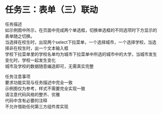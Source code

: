 # 任务三：表单（三）联动  

任务描述    
如示例图中所示，在页面中完成两个单选框，切换单选框的不同选项时下方显示的表单随之切换。  
当选择在校生时，出现两个select下拉菜单，一个选择城市，一个选择学校，当选择非在校生时，出一个文本输入框  
学校下拉菜单里的学校名单均为城市下拉菜单中所选的城市中的大学，当城市发生变化时，学校一起发生变化  
城市及学校的数据随意编造即可，无需真实完整  

任务注意事项  
要求功能实现与任务描述中完全一致  
示例图仅为参考，样式不需要完全实现一致  
请注意代码风格的整齐、优雅  
代码中含有必要的注释  
不允许借助任何第三方组件库实现  